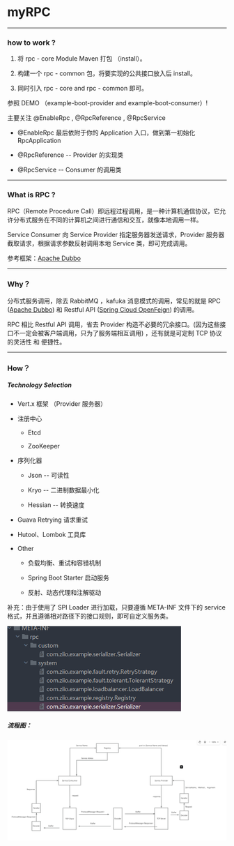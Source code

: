 # myRPC

---

### how to work ?

1. 将 rpc - core Module Maven 打包 （install）。

2. 构建一个 rpc - common 包，将要实现的公共接口放入后 install。

3. 同时引入 rpc - core and  rpc - common 即可。

参照 DEMO （example-boot-provider and example-boot-consumer）! 

主要关注 @EnableRpc , @RpcReference , @RpcService

- @EnableRpc 最后依附于你的 Application 入口，做到第一初始化 RpcApplication

- @RpcReference -- Provider 的实现类

- @RpcService -- Consumer 的调用类

---

### What is RPC ?

RPC（Remote Procedure Call）即远程过程调用，是一种计算机通信协议，它允许分布式服务在不同的计算机之间进行通信和交互，就像本地调用一样。

Service Consumer 向 Service Provider 指定服务器发送请求，Provider 服务器截取请求，根据请求参数反射调用本地 Service 类，即可完成调用。

参考框架：[Apache Dubbo](https://cn.dubbo.apache.org/zh-cn/)

---

### Why？

分布式服务调用，除去 RabbitMQ ，kafuka 消息模式的调用，常见的就是 RPC ([Apache Dubbo](https://cn.dubbo.apache.org/zh-cn/)) 和 Restful API ([Spring Cloud OpenFeign](https://spring.io/projects/spring-cloud-openfeign)) 的调用。

RPC 相比 Restful API 调用，省去 Provider 构造不必要的冗余接口。(因为这些接口不一定会被客户端调用，只为了服务端相互调用)  ，还有就是可定制 TCP 协议的灵活性 和 便捷性。

---

### How？

##### Technology Selection

- Vert.x 框架 （Provider 服务器）

- 注册中心 
  
  - Etcd
  
  - ZooKeeper

- 序列化器
  
  - Json -- 可读性
  
  - Kryo -- 二进制数据最小化
  
  - Hessian -- 转换速度

- Guava Retrying 请求重试

- Hutool、Lombok 工具库

- Other
  
  - 负载均衡、重试和容错机制
  
  - Spring Boot Starter 启动服务
  
  - 反射、动态代理和注解驱动

补充：由于使用了 SPI Loader 进行加载，只要遵循 META-INF 文件下的 service 格式，并且遵循相对路径下的接口规则，即可自定义服务类。

![Logo](./assets/1.png)

##### 流程图：

![Logo](./assets/2.png)
